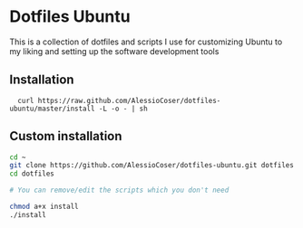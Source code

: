 # Dotfiles Ubuntu
This is a collection of dotfiles and scripts I use for customizing Ubuntu to my liking and setting up the software development tools

## Installation
```
  curl https://raw.github.com/AlessioCoser/dotfiles-ubuntu/master/install -L -o - | sh
```

## Custom installation
```sh
cd ~
git clone https://github.com/AlessioCoser/dotfiles-ubuntu.git dotfiles
cd dotfiles

# You can remove/edit the scripts which you don't need

chmod a+x install
./install
```
